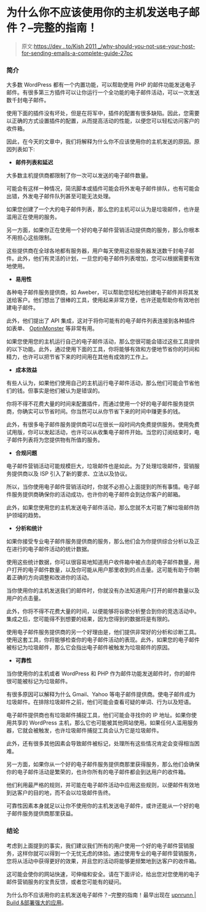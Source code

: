 # 为什么你不应该使用你的主机发送电子邮件？–完整的指南！

> 原文:[https://dev . to/Kish 2011 _/why-should-you-not-use-your-host-for-sending-emails-a-complete-guide-27pc](https://dev.to/kish2011_/why-should-you-not-use-your-host-for-sending-emails-a-complete-guide-27pc)

### [](#introduction)简介

大多数 WordPress 都有一个内置功能，可以帮助使用 PHP 的邮件功能发送电子邮件。有很多第三方插件可以让你运行一个全功能的电子邮件活动，可以一次发送数千封电子邮件。

使用下面的插件没有坏处，但是在将军中，插件的配置有很多缺陷。因此，您需要以正确的方式设置插件的配置，从而提高活动的性能，以便您可以轻松访问客户的收件箱。

因此，在今天的文章中，我们将解释为什么你不应该使用你的主机发送的原因。原因列表如下:

*   **邮件列表和延迟**

大多数主机提供商都限制了你一次可以发送的电子邮件数量。

可能会有这样一种情况，简讯脚本或插件可能会将外发电子邮件排队，也有可能会出错，外发电子邮件队列甚至可能无法处理。

如果您创建了一个大的电子邮件列表，那么您的主机可以认为是垃圾邮件，也许是滥用正在使用的服务。

另一方面，如果你正在使用一个好的电子邮件营销活动提供商的服务，那么你根本不用担心这些限制。

这些提供商在全球各地都有服务器，用户每天使用这些服务器发送数千封电子邮件。此外，他们有灵活的计划，一旦您的电子邮件列表增加，您可以根据需要有效地使用。

*   **易用性**

各种电子邮件服务提供商，如 Aweber，可以帮助您轻松地创建电子邮件并将其发送给客户。他们想出了很棒的工具，使用起来非常方便，也许还能帮助你有效地创建电子邮件。

此外，他们提出了 API 集成，这对于将你可能有的电子邮件列表连接到各种插件如表单、 [OptinMonster](https://optinmonster.com) 等非常有用。

如果您使用您的主机运行自己的电子邮件活动，那么您很可能会错过这些工具提供的以下功能。此外，通过使用下面的工具，你将能够有效和方便地节省你的时间和精力，也许可以把节省下来的时间用在其他有成效的工作上。

*   **成本效益**

有些人认为，如果他们使用自己的主机运行电子邮件活动，那么他们可能会节省他们的钱。但事实是他们被认为是错误的。

你将不得不花费大量的时间来配置插件，而通过使用一个好的电子邮件服务提供商，你确实可以节省时间。你当然可以从你节省下来的时间中赚更多的钱。

此外，有很多电子邮件服务提供商可以在很长一段时间内免费提供服务。使用免费试用版，你可以发起活动，也许可以从收集电子邮件开始。当您的订阅结束时，电子邮件列表将为您提供物有所值的服务。

*   **合规问题**

电子邮件营销活动可能规模巨大，垃圾邮件也是如此。为了处理垃圾邮件，营销服务提供商以及 ISP 引入了新的要求、立法以及协议。

所以，当你使用电子邮件营销活动时，你就不必担心上面提到的所有事情。电子邮件服务提供商确保你的活动成功，也许你的电子邮件会到达你客户的邮箱。

此外，如果您使用您的主机发送电子邮件活动，那么您就不太可能了解垃圾邮件防护领域的趋势。

*   **分析和统计**

如果你接受专业电子邮件服务提供商的服务，那么他们会为你提供综合分析以及正在进行的电子邮件活动的统计数据。

使用这些统计数据，你可以很容易地知道用户收件箱中被点击的电子邮件数量，用户打开的电子邮件数量，以及你可能从用户那里收到的点击量。这可能有助于你朝着正确的方向调整和改进你的活动。

当你使用你的主机发送我们的邮件时，你就没有办法知道用户打开的邮件数量以及用户的点击量。

此外，你将不得不花费大量的时间，以便能够将谷歌分析整合到你的竞选活动中。集成之后，您可能得不到想要的结果，因为您得到的数据将是有限的。

使用电子邮件服务提供商的另一个好理由是，他们提供非常好的分析和诊断工具。使用这套工具，你将能够检查你的电子邮件活动的表现。此外，如果您的电子邮件被标记为垃圾邮件，那么它会指出电子邮件被触发为垃圾邮件的原因。

*   **可靠性**

当你使用你的主机或者 WordPress 和 PHP 作为邮件功能发送邮件时，你的邮件很可能被标记为垃圾邮件。

有很多原因可以解释为什么 Gmail、Yahoo 等电子邮件提供商。使电子邮件成为垃圾邮件。在排除垃圾邮件之前，他们可能会查看可疑的单词、行为以及短语。

电子邮件提供商也有垃圾邮件捕捉工具，他们可能会寻找你的 IP 地址。如果你使用共享的 WordPress 主机，那么它也可能被其他网站使用。如果任何人滥用服务器，它就会被触发，也许垃圾邮件捕捉工具会认为它是垃圾邮件。

此外，还有很多其他因素会导致邮件被标记，处理所有这些情况肯定会变得相当困难。

另一方面，如果你从一个好的电子邮件服务提供商那里获得服务，那么他们会确保你的电子邮件活动是繁荣的，也许你所有的电子邮件都会到达用户的收件箱。

他们利用最严格的规则，并可能在电子邮件活动中应用这些规则，以便邮件有效地到达客户的目的地，而不会以垃圾邮件告终。

可靠性因素本身就足以让你不使用你的主机发送电子邮件，或许还能从一个好的电子邮件服务提供商那里获益。

### [](#conclusion)**结论**

考虑到上面提到的事实，我们建议我们所有的用户使用一个好的电子邮件营销服务，这样你就可以得到一个无忧无虑的体验。通过使用专业的电子邮件营销服务，您将从活动中获得更好的效果，并且您的活动将能够更频繁地到达客户的收件箱。

这可能会使你的网站快速，可伸缩和安全。请在下面评论，给出您对您使用的电子邮件营销服务的宝贵反馈，或者您可能有的疑问。

为什么你不应该用你的主机发送电子邮件？–完整的指南！最早出现在 [upnrunn | Build &部署强大的应用](https://upnrunn.com)。